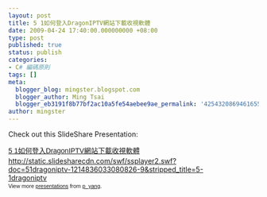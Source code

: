 ```yaml
---
layout: post
title: 5 1如何登入DragonIPTV網站下載收視軟體
date: 2009-04-24 17:40:00.000000000 +08:00
type: post
published: true
status: publish
categories:
- C# 編碼原則
tags: []
meta:
  blogger_blog: mingster.blogspot.com
  blogger_author: Ming Tsai
  blogger_eb3191f8b77bf2ac10a5fe54aebee9ae_permalink: '4254320869461655392'
author: mingster
---
```

<p>Check out this SlideShare Presentation:
<div style="width:425px;text-align:left;" id="__ss_492804"><a style="font:14px Helvetica, Arial, Sans-serif;display:block;margin:12px 0 3px;text-decoration:underline;" href="http://www.slideshare.net/p_yang/5-1dragoniptv?type=presentation" title="5 1如何登入DragonIPTV網站下載收視軟體">5 1如何登入DragonIPTV網站下載收視軟體</a><a href="http://static.slidesharecdn.com/swf/ssplayer2.swf?doc=51dragoniptv-1214836033080826-9&#038;stripped_title=5-1dragoniptv">http://static.slidesharecdn.com/swf/ssplayer2.swf?doc=51dragoniptv-1214836033080826-9&#038;stripped_title=5-1dragoniptv</a>
<div style="font-size:11px;font-family:tahoma, arial;height:26px;padding-top:2px;">View more <a style="text-decoration:underline;" href="http://www.slideshare.net/">presentations</a> from <a style="text-decoration:underline;" href="http://www.slideshare.net/p_yang">p_yang</a>.</div>
</div>
